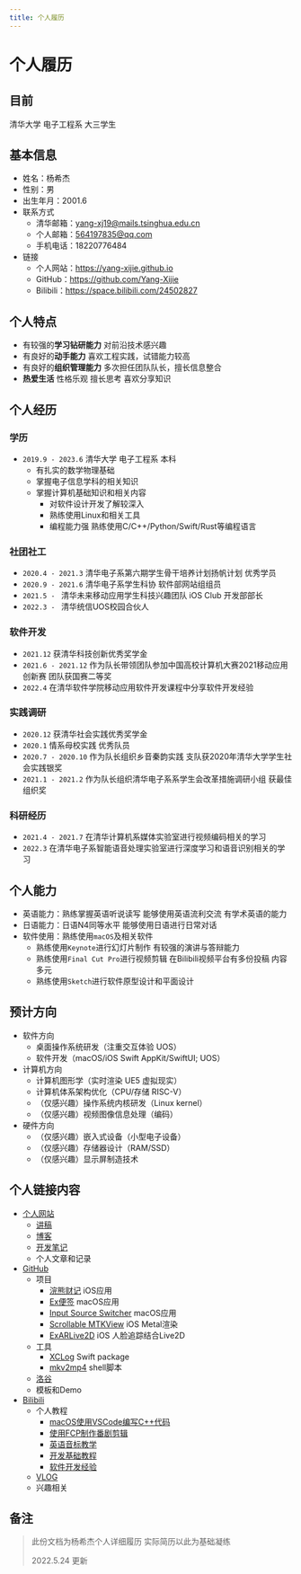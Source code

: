 ```yaml
---
title: 个人履历
---
```


# 个人履历

## 目前

清华大学 电子工程系 大三学生

## 基本信息

- 姓名：杨希杰
- 性别：男
- 出生年月：2001.6
- 联系方式
    - 清华邮箱：yang-xj19@mails.tsinghua.edu.cn
    - 个人邮箱：564197835@qq.com
    - 手机电话：18220776484
- 链接
    - 个人网站：<https://yang-xijie.github.io>
    - GitHub：<https://github.com/Yang-Xijie>
    - Bilibili：<https://space.bilibili.com/24502827>

## 个人特点

- 有较强的**学习钻研能力** 对前沿技术感兴趣
- 有良好的**动手能力** 喜欢工程实践，试错能力较高
- 有良好的**组织管理能力** 多次担任团队队长，擅长信息整合
- **热爱生活** 性格乐观 擅长思考 喜欢分享知识

## 个人经历

### 学历

- `2019.9 - 2023.6` 清华大学 电子工程系 本科
    - 有扎实的数学物理基础
    - 掌握电子信息学科的相关知识
    - 掌握计算机基础知识和相关内容
        - 对软件设计开发了解较深入
        - 熟练使用Linux和相关工具
        - 编程能力强 熟练使用C/C++/Python/Swift/Rust等编程语言

### 社团社工

- `2020.4 - 2021.3` 清华电子系第六期学生骨干培养计划扬帆计划 优秀学员
- `2020.9 - 2021.6` 清华电子系学生科协 软件部网站组组员
- `2021.5 - ` 清华未来移动应用学生科技兴趣团队 iOS Club 开发部部长
- `2022.3 - ` 清华统信UOS校园合伙人

### 软件开发

- `2021.12` 获清华科技创新优秀奖学金
- `2021.6 - 2021.12` 作为队长带领团队参加中国高校计算机大赛2021移动应用创新赛 团队获国赛二等奖
- `2022.4` 在清华软件学院移动应用软件开发课程中分享软件开发经验

### 实践调研

- `2020.12` 获清华社会实践优秀奖学金
- `2020.1` 情系母校实践 优秀队员
- `2020.7 - 2020.10` 作为队长组织乡音秦韵实践 支队获2020年清华大学学生社会实践银奖
- `2021.1 - 2021.2` 作为队长组织清华电子系系学生会改革措施调研小组 获最佳组织奖

### 科研经历

- `2021.4 - 2021.7` 在清华计算机系媒体实验室进行视频编码相关的学习
- `2022.3` 在清华电子系智能语音处理实验室进行深度学习和语音识别相关的学习

## 个人能力

- 英语能力：熟练掌握英语听说读写 能够使用英语流利交流 有学术英语的能力
- 日语能力：日语N4同等水平 能够使用日语进行日常对话
- 软件使用：熟练使用`macOS`及相关软件
    - 熟练使用`Keynote`进行幻灯片制作 有较强的演讲与答辩能力
    - 熟练使用`Final Cut Pro`进行视频剪辑 在Bilibili视频平台有多份投稿 内容多元
    - 熟练使用`Sketch`进行软件原型设计和平面设计

## 预计方向

- 软件方向
    - 桌面操作系统研发（注重交互体验 UOS）
    - 软件开发（macOS/iOS Swift AppKit/SwiftUI; UOS）
- 计算机方向
    - 计算机图形学（实时渲染 UE5 虚拟现实）
    - 计算机体系架构优化（CPU/存储 RISC-V）
    - （仅感兴趣）操作系统内核研发（Linux kernel）
    - （仅感兴趣）视频图像信息处理（编码）
- 硬件方向
    - （仅感兴趣）嵌入式设备（小型电子设备）
    - （仅感兴趣）存储器设计（RAM/SSD）
    - （仅感兴趣）显示屏制造技术

## 个人链接内容

- [个人网站](https://yang-xijie.github.io)
    - [讲稿](https://yang-xijie.github.io/LECTURE/)
    - [博客](https://yang-xijie.github.io/BLOG/)
    - [开发笔记](https://yang-xijie.github.io/DEV/)
    - 个人文章和记录
- [GitHub](https://github.com/Yang-Xijie)
    - 项目
        - [浣熊财记](https://github.com/Racoon-Book/Racoon-Account-Book) iOS应用
        - [Ex便签](https://github.com/Ex-Studio/ExSticky) macOS应用
        - [Input Source Switcher](https://github.com/Yang-Xijie/InputSourceSwitcher) macOS应用
        - [Scrollable MTKView](https://github.com/Yang-Xijie/ScrollablePencilMTKView) iOS Metal渲染
        - [ExARLive2D](https://github.com/Yang-Xijie/ExARLive2D) iOS 人脸追踪结合Live2D
    - 工具
        - [XCLog](https://github.com/Yang-Xijie/XCLog) Swift package
        - [mkv2mp4](https://github.com/Yang-Xijie/mkv2mp4_fcp) shell脚本
    - [洛谷](https://github.com/Yang-Xijie/Luogu)
    - 模板和Demo
- [Bilibili](https://space.bilibili.com/24502827)
    - 个人教程
        - [macOS使用VSCode编写C++代码](https://space.bilibili.com/24502827/channel/collectiondetail?sid=139476)
        - [使用FCP制作番剧剪辑](https://space.bilibili.com/24502827/channel/collectiondetail?sid=139472)
        - [英语音标教学](https://space.bilibili.com/24502827/channel/collectiondetail?sid=150764)
        - [开发基础教程](https://space.bilibili.com/24502827/channel/collectiondetail?sid=181017)
        - [软件开发经验](https://space.bilibili.com/24502827/channel/collectiondetail?sid=139392)
    - [VLOG](https://space.bilibili.com/24502827/channel/collectiondetail?sid=181053)
    - 兴趣相关

## 备注

> 此份文档为杨希杰个人详细履历 实际简历以此为基础凝练
> 
> 2022.5.24 更新
